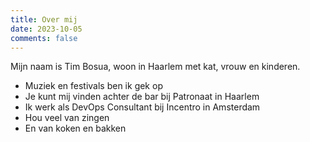```yaml
---
title: Over mij
date: 2023-10-05
comments: false
---
```


Mijn naam is Tim Bosua, woon in Haarlem met kat, vrouw en kinderen.

- Muziek en festivals ben ik gek op
- Je kunt mij vinden achter de bar bij Patronaat in Haarlem
- Ik werk als DevOps Consultant bij Incentro in Amsterdam
- Hou veel van zingen
- En van koken en bakken
